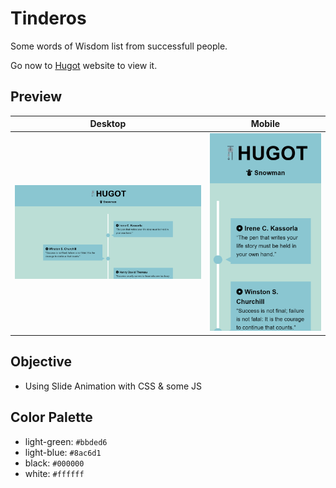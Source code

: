 # Tinderos
Some words of Wisdom list from successfull people.

Go now to [Hugot](https://hugot-mrg.netlify.com) website to view it.

## Preview
|   Desktop   |   Mobile    |
| ----------- | ----------- |
| ![Home - Desktop View](./img/snapshots/home-desktop.png) | ![Home - Mobile View](./img/snapshots/home-mobile.png) |
  

## Objective
* Using Slide Animation with CSS & some JS

## Color Palette
* light-green: `#bbded6`
* light-blue: `#8ac6d1`
* black: `#000000`
* white: `#ffffff`